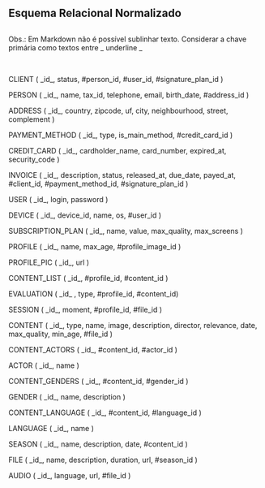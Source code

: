 ## Esquema Relacional Normalizado
##

Obs.: Em Markdown não é possível sublinhar texto. Considerar a chave primária como textos entre _ underline _

<br>

CLIENT ( \_id\_, status, #person_id, #user_id, #signature_plan_id )

PERSON ( \_id\_, name, tax_id, telephone, email, birth_date, #address_id )

ADDRESS ( \_id\_, country, zipcode, uf, city, neighbourhood, street, complement )

PAYMENT_METHOD ( \_id\_, type, is_main_method, #credit_card_id )

CREDIT_CARD ( \_id\_, cardholder_name, card_number, expired_at, security_code )

INVOICE ( \_id\_, description, status, released_at, due_date, payed_at, #client_id, #payment_method_id, #signature_plan_id )

USER ( \_id\_, login, password )

DEVICE ( \_id\_, device_id, name, os, #user_id )

SUBSCRIPTION_PLAN ( \_id\_, name, value, max_quality, max_screens )

PROFILE ( \_id\_, name, max_age, #profile_image_id )

PROFILE_PIC ( \_id\_, url )

CONTENT_LIST ( \_id\_, #profile_id, #content_id )

EVALUATION ( \_id\_ , type, #profile_id, #content_id)

SESSION ( \_id\_, moment, #profile_id, #file_id )

CONTENT ( \_id\_, type, name, image, description, director, relevance, date, max_quality, min_age, #file_id )

CONTENT_ACTORS ( \_id\_, #content_id, #actor_id )

ACTOR ( \_id\_, name )

CONTENT_GENDERS ( \_id\_, #content_id, #gender_id )

GENDER ( \_id\_, name, description )

CONTENT_LANGUAGE ( \_id\_, #content_id, #language_id )

LANGUAGE ( \_id\_, name )

SEASON ( \_id\_, name, description, date, #content_id )

FILE ( \_id\_, name, description, duration, url, #season_id )

AUDIO ( \_id\_, language, url, #file_id )

